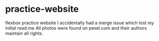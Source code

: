 # practice-website
flexbox practice website
I accidentally had a merge issue which lost my initial read.me
All photos were found on pexel.com and their authors maintain all rights.

